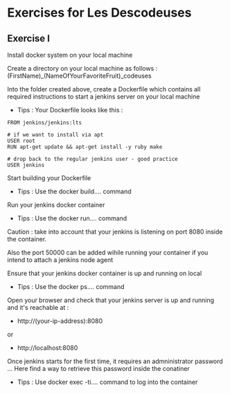# Exercises for Les Descodeuses

## Exercise I 

Install docker system on your local machine

Create a directory on your local machine as follows : (FirstName)_(NameOfYourFavoriteFruit)_codeuses

Into the folder created above, create a Dockerfile which contains all required instructions to start a jenkins server on your local machine
- Tips : Your Dockerfile looks like this : 
```shell
FROM jenkins/jenkins:lts

# if we want to install via apt
USER root
RUN apt-get update && apt-get install -y ruby make

# drop back to the regular jenkins user - good practice
USER jenkins

```

Start building your Dockerfile
- Tips : Use the docker build.... command

Run your jenkins docker container
- Tips : Use the docker run.... command

Caution : take into account that your jenkins is listening on port 8080 inside the container.

Also the port 50000 can be added wihile running your container if you intend to attach a jenkins node agent

Ensure that your jenkins docker container is up and running on local
- Tips : Use the docker ps.... command

Open your browser and check that your jenkins server is up and running and it's reachable at :
- http://(your-ip-address):8080 

or

- http://localhost:8080

Once jenkins starts for the first time, it requires an admninistrator password ... Here find a way to retrieve this password inside the conatiner
- Tips : Use docker exec -ti.... command to log into the container

